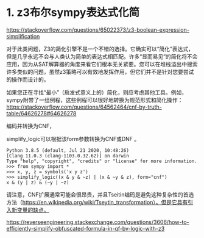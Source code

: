 


# 1. z3布尔sympy表达式化简




https://stackoverflow.com/questions/65022373/z3-boolean-expression-simplification


对于此类问题，Z3的简化引擎不是一个不错的选择。它确实可以“简化”表达式，但是几乎永远不会与人类认为简单的表达式相匹配。许多“显而易见”的简化将不会应用，因为从SAT解算器的角度来看它们根本无关紧要。您可以在堆栈溢出中搜索许多类似的问题，虽然z3策略可以有效地发挥作用，但它们并不是针对您要尝试的操作而设计的。

如果您正在寻找“最小”（启发式意义上的）简化，则应考虑其他工具。例如，sympy附带了一组例程，这些例程可以很好地转换为规范形式和简化操作：https://stackoverflow.com/questions/64562464/cnf-by-truth-table/64626278#64626278

编码并转换为CNF，


simplify_logic可以根据该form参数转换为CNF或DNF 。


```
Python 3.8.5 (default, Jul 21 2020, 10:48:26)
[Clang 11.0.3 (clang-1103.0.32.62)] on darwin
Type "help", "copyright", "credits" or "license" for more information.
>>> from sympy import *
>>> x, y, z = symbols('x y z')
>>> simplify_logic((x & y & ~z) | (x & ~y & z), form="cnf")
x & (y | z) & (~y | ~z)
```


请注意，CNF扩展通常可能会很昂贵，并且Tseitin编码是避免这种复杂性的首选方法（https://en.wikipedia.org/wiki/Tseytin_transformation）。但是它具有引入新变量的缺点。





https://reverseengineering.stackexchange.com/questions/3606/how-to-efficiently-simplify-obfuscated-formula-in-qf-bv-logic-with-z3











